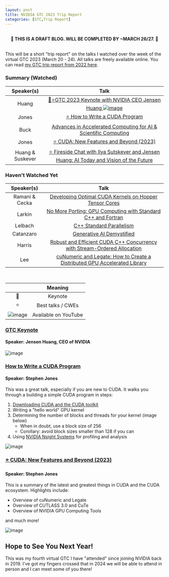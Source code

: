 ```yaml
---
layout: post
title: NVIDIA GTC 2023 Trip Report
categories: [GTC,Trip Report]
---
```


<br>
<center><b>🚧 THIS IS A DRAFT BLOG. WILL BE COMPLETED BY ~MARCH 26/27. 🚧</b></center>
<br>

This will be a short "trip report" on the talks I watched over the week of the virtual GTC 2023 (March 20 - 24). All talks are freely available online. You can read [my GTC trip report from 2022 here](https://codereport.github.io/GTC2022TripReport/).

<!-- ~~short~~ -->

### Summary (Watched)

| Speaker(s) |        Talk        |
| :--------: | :----------------: |
|   Huang    |[🌟⭐GTC 2023 Keynote with NVIDIA CEO Jensen Huang ![image](https://user-images.githubusercontent.com/36027403/159814936-5d2289c8-5ac5-4c04-b4b2-22b6f8f4b9a9.png)](https://www.youtube.com/watch?v=DiGB5uAYKAg)|
|   Jones    |[⭐ How to Write a CUDA Program](https://register.nvidia.com/flow/nvidia/gtcspring2023/attendeeportal/page/sessioncatalog/session/1666205357204001Efly)|
| Buck | [Advances in Accelerated Computing for AI & Scientific Computing](https://register.nvidia.com/flow/nvidia/gtcspring2023/attendeeportal/page/sessioncatalog/session/1670537753408001LtOT)
| Jones | [⭐ CUDA: New Features and Beyond (2023)](https://register.nvidia.com/flow/nvidia/gtcspring2023/attendeeportal/page/sessioncatalog/session/1666224659650001N9mU)|
|Huang & Suskever| [⭐ Fireside Chat with Ilya Sutskever and Jensen Huang: AI Today and Vision of the Future](https://register.nvidia.com/flow/nvidia/gtcspring2023/attendeeportal/page/sessioncatalog/session/1669748941314001t6Nv)|

### Haven't Watched Yet

| Speaker(s) |        Talk        |
| :--------: | :----------------: |
|Ramani & Cecka | [Developing Optimal CUDA Kernels on Hopper Tensor Cores](https://register.nvidia.com/flow/nvidia/gtcspring2023/attendeeportal/page/sessioncatalog/session/1666444617375001kQdj)|
|Larkin | [No More Porting: GPU Computing with Standard C++ and Fortran](https://register.nvidia.com/flow/nvidia/gtcspring2023/attendeeportal/page/sessioncatalog/session/1664303378878001WSmB)
| Lelbach | [C++ Standard Parallelism](https://register.nvidia.com/flow/nvidia/gtcspring2023/attendeeportal/page/sessioncatalog/session/1666644507044001AzeW)
| Catanzaro | [Generative AI Demystified](https://register.nvidia.com/flow/nvidia/gtcspring2023/attendeeportal/page/sessioncatalog/session/1669650476393001DjiP)
| Harris | [Robust and Efficient CUDA C++ Concurrency with Stream-Ordered Allocation](https://register.nvidia.com/flow/nvidia/gtcspring2023/attendeeportal/page/sessioncatalog/session/1666653450234001ET29)
|Lee| [cuNumeric and Legate: How to Create a Distributed GPU Accelerated Library](https://register.nvidia.com/flow/nvidia/gtcspring2023/attendeeportal/page/sessioncatalog/session/1666647014889001OnJK)

<!-- |Larkin|[⭐ No More Porting: Coding for GPUs with ISO C++, Fortran, and Python](https://reg.rainfocus.com/flow/nvidia/gtcspring2022/aplive/page/ap/session/1637347431411001IRfd)|
|Jones|[⭐ How CUDA Programming Works](https://reg.rainfocus.com/flow/nvidia/gtcspring2022/aplive/page/ap/session/16372907317160016bDB)|
|AH & MM|[⛔ Deep Dive into GPU-accelerated Big Data and DS Technologies](https://reg.rainfocus.com/flow/nvidia/gtcspring2022/aplive/page/ap/session/1639159624485001KeMt)|
|Huang|[🌟⭐ GTC 2022 Keynote with NVIDIA CEO Jensen Huang ![image](https://user-images.githubusercontent.com/36027403/159814936-5d2289c8-5ac5-4c04-b4b2-22b6f8f4b9a9.png)](https://www.youtube.com/watch?v=39ubNuxnrK8)|
|Costa|[⭐ A Deep Dive into the Latest HPC Software](https://reg.rainfocus.com/flow/nvidia/gtcspring2022/aplive/page/ap/session/1637338932019001yA05)|
|GP & MA|[Inside the NVIDIA Hopper Architecture](https://www.nvidia.com/gtc/session-catalog/?search=Hopper&tab.scheduledorondemand=1583520458947001NJiE&search=Hopper#/session/1644354440262001BZNv)|
|Jones|[⭐ CUDA: New Features and Beyond](https://reg.rainfocus.com/flow/nvidia/gtcspring2022/aplive/page/ap/session/1637286764806001dtJj)|
|Lelbach|[⭐ C++ Standard Parallelism ![image](https://user-images.githubusercontent.com/36027403/159814936-5d2289c8-5ac5-4c04-b4b2-22b6f8f4b9a9.png)](https://youtu.be/1wFtONGVRI8)|
|GT & VM|[⛔ Optimizing CUDA Applications for NVIDIA Hopper Architecture](https://reg.rainfocus.com/flow/nvidia/gtcspring2022/aplive/page/ap/session/16373134932300012k2M)|
|MC & NG|[Accelerating PyTorch with Native CUDA Graphs Support](https://events.rainfocus.com/widget/nvidia/gtcspring2022/sessioncatalog/session/1638833046344001X1tZ)|
|Enemark|[⭐ Scaling Web and Visualization Apps with GPUs](https://reg.rainfocus.com/flow/nvidia/gtcspring2022/aplive/page/ap/session/1639779978640001b7km)|
|MA, AD, NB|[Large-scale Machine Learning with Snowflake and RAPIDS](https://reg.rainfocus.com/flow/nvidia/gtcspring2022/aplive/page/ap/session/16385568434230010NKr)|
|Hammond|[⭐ Shifting through the Gears of GPU Programming](https://reg.rainfocus.com/flow/nvidia/gtcspring2022/aplive/page/ap/session/1638453336105001vPx8)|
|CWE|[⭐ Standard and CUDA C++ User Forum](https://reg.rainfocus.com/flow/nvidia/gtcspring2022/aplive/page/ap/session/1638815023541001evyQ)
|CWE|[👋 Thrust, CUB, and libcu++ User Forum](https://www.nvidia.com/gtc/session-catalog/?search=CWE41948)
|CWE|[NVCC CUDA Compiler Toolchain](https://reg.rainfocus.com/flow/nvidia/gtcspring2022/aplive/page/ap/session/1638579379537001IMpK)|
|Panel|[⭐ Future of Standard and CUDA C++](https://reg.rainfocus.com/flow/nvidia/gtcspring2022/aplive/page/ap/session/1638830085320001YWIE)| -->

<br>

||Meaning|
|:-:|:-:|
|🌟|Keynote|
|⭐|Best talks / CWEs|
|![image](https://user-images.githubusercontent.com/36027403/159814936-5d2289c8-5ac5-4c04-b4b2-22b6f8f4b9a9.png)|Available on YouTube|

<!-- |⛔|Bad audio / don't watch| -->
<!-- |CWE|**C**onnect **W**ith the **E**xperts (Panel Q&A)| -->


### [GTC Keynote]()

#### Speaker: Jensen Huang, CEO of NVIDIA

![image](https://user-images.githubusercontent.com/36027403/226699501-fc6d9377-3aa8-4ec4-a738-83f9582258c3.png)

### [How to Write a CUDA Program](https://register.nvidia.com/flow/nvidia/gtcspring2023/attendeeportal/page/sessioncatalog/session/1666205357204001Efly)

#### Speaker: Stephen Jones

This was a great talk, especially if you are new to CUDA. It walks you through a building a simple CUDA program in steps:

1. [Downloading CUDA and the CUDA toolkit](https://developer.nvidia.com/cuda-downloads)
2. Writing a "hello world" GPU kernel
3. Determining the number of blocks and threads for your kernel (image below)
   * When in doubt, use a block size of 256
   * Corollary: avoid block sizes smaller than 128 if you can
4. Using [NVIDIA Nsight Systems](https://developer.nvidia.com/nsight-systems) for profiling and analysis

![image](https://user-images.githubusercontent.com/36027403/226651965-66fc82fd-d13b-413f-a214-26177aa98d71.png)

### [⭐ CUDA: New Features and Beyond (2023)](https://register.nvidia.com/flow/nvidia/gtcspring2023/attendeeportal/page/sessioncatalog/session/1666224659650001N9mU)

#### Speaker: Stephen Jones

This is a summary of the latest and greatest things in CUDA and the CUDA ecosystem. Highlights include: 

* Overview of cuNumeric and Legate
* Overview of CUTLASS 3.0 and CuTe
* Overview of NVIDIA GPU Computing Tools

and much more!

![image](https://user-images.githubusercontent.com/36027403/226760336-25228af5-4374-4eb3-a9c4-17af5f842019.png)

<!-- ### [⭐ C++ Standard Parallelism](https://youtu.be/1wFtONGVRI8)

#### Speaker: [Bryce Adelstein Lelbach](https://twitter.com/blelbach)

Bryce always gives great talks and always has some of the nicest slide decks. I have seen different versions of this talk before but there are a few new things in this talk. If you've watched Jeff's [No More Porting](https://reg.rainfocus.com/flow/nvidia/gtcspring2022/aplive/page/ap/session/1637347431411001IRfd) talk or Tim's [A Deep Dive into the Latest HPC Software](https://reg.rainfocus.com/flow/nvidia/gtcspring2022/aplive/page/ap/session/1637338932019001yA05) you will recognize some of the examples. However, most of the content is totally different and there are tons of awesome modern C++ examples. My favorite example is probably using `std::transform_reduce` to get a word count in parallel.

For the sake of transparency, I should state that Bryce and I have a [podcast](https://adspthepodcast.com/) together. 

![image](https://user-images.githubusercontent.com/36027403/160429832-f5c53750-9dc9-48cf-b982-49900533cbc0.png) -->

## Hope to See You Next Year!

This was my fourth virtual GTC I have "attended" since joining NVIDIA back in 2019. I've got my fingers crossed that in 2024 we will be able to attend in person and I can meet some of you there!

